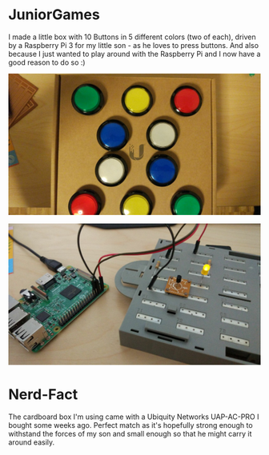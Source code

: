 # JuniorGames
I made a little box with 10 Buttons in 5 different colors (two of each), driven by a Raspberry Pi 3 for my little son - as he loves to press buttons.
And also because I just wanted to play around with the Raspberry Pi and I now have a good reason to do so :)

![Buttons][buttons]

![LED-Logik][logic]

[buttons]: https://github.com/BWalti/JuniorGamesCore/raw/master/box.jpg "Top side, 10 buttons in 5 colors (maybe for two players)"
[logic]: https://github.com/BWalti/JuniorGamesCore/raw/master/basic-logic.jpg "LED logic with transistor to limit GPIO current"

# Nerd-Fact
The cardboard box I'm using came with a Ubiquity Networks UAP-AC-PRO I bought some weeks ago. Perfect match as it's hopefully strong enough to withstand the forces of my son and small enough so that he might carry it around easily.